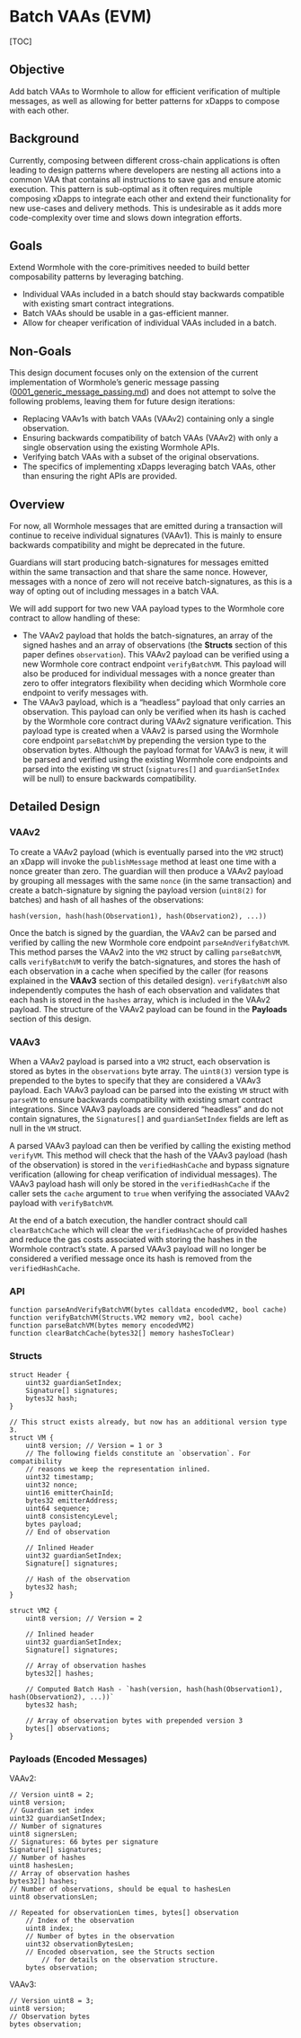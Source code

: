 # Batch VAAs (EVM)

[TOC]

## Objective

Add batch VAAs to Wormhole to allow for efficient verification of multiple messages, as well as allowing for better patterns for xDapps to compose with each other.

## Background

Currently, composing between different cross-chain applications is often leading to design patterns where developers are nesting all actions into a common VAA that contains all instructions to save gas and ensure atomic execution. This pattern is sub-optimal as it often requires multiple composing xDapps to integrate each other and extend their functionality for new use-cases and delivery methods. This is undesirable as it adds more code-complexity over time and slows down integration efforts.

## Goals

Extend Wormhole with the core-primitives needed to build better composability patterns by leveraging batching.

- Individual VAAs included in a batch should stay backwards compatible with existing smart contract integrations.
- Batch VAAs should be usable in a gas-efficient manner.
- Allow for cheaper verification of individual VAAs included in a batch.

## Non-Goals

This design document focuses only on the extension of the current implementation of Wormhole’s generic message passing ([0001_generic_message_passing.md](https://github.com/wormhole-foundation/wormhole/blob/dev.v2/whitepapers/0001_generic_message_passing.md)) and does not attempt to solve the following problems, leaving them for future design iterations:

- Replacing VAAv1s with batch VAAs (VAAv2) containing only a single observation.
- Ensuring backwards compatibility of batch VAAs (VAAv2) with only a single observation using the existing Wormhole APIs.
- Verifying batch VAAs with a subset of the original observations.
- The specifics of implementing xDapps leveraging batch VAAs, other than ensuring the right APIs are provided.

## Overview

For now, all Wormhole messages that are emitted during a transaction will continue to receive individual signatures (VAAv1). This is mainly to ensure backwards compatibility and might be deprecated in the future.

Guardians will start producing batch-signatures for messages emitted within the same transaction and that share the same nonce. However, messages with a nonce of zero will not receive batch-signatures, as this is a way of opting out of including messages in a batch VAA.

We will add support for two new VAA payload types to the Wormhole core contract to allow handling of these:

- The VAAv2 payload that holds the batch-signatures, an array of the signed hashes and an array of observations (the **Structs** section of this paper defines `observation`). This VAAv2 payload can be verified using a new Wormhole core contract endpoint `verifyBatchVM`. This payload will also be produced for individual messages with a nonce greater than zero to offer integrators flexibility when deciding which Wormhole core endpoint to verify messages with.
- The VAAv3 payload, which is a “headless” payload that only carries an observation. This payload can only be verified when its hash is cached by the Wormhole core contract during VAAv2 signature verification. This payload type is created when a VAAv2 is parsed using the Wormhole core endpoint `parseBatchVM` by prepending the version type to the observation bytes. Although the payload format for VAAv3 is new, it will be parsed and verified using the existing Wormhole core endpoints and parsed into the existing `VM` struct (`signatures[]` and `guardianSetIndex` will be null) to ensure backwards compatibility.

## Detailed Design

### VAAv2

To create a VAAv2 payload (which is eventually parsed into the `VM2` struct) an xDapp will invoke the `publishMessage` method at least one time with a nonce greater than zero. The guardian will then produce a VAAv2 payload by grouping all messages with the same `nonce` (in the same transaction) and create a batch-signature by signing the payload version (`uint8(2)` for batches) and hash of all hashes of the observations:

`hash(version, hash(hash(Observation1), hash(Observation2), ...))`

Once the batch is signed by the guardian, the VAAv2 can be parsed and verified by calling the new Wormhole core endpoint `parseAndVerifyBatchVM`. This method parses the VAAv2 into the `VM2` struct by calling `parseBatchVM`, calls `verifyBatchVM` to verify the batch-signatures, and stores the hash of each observation in a cache when specified by the caller (for reasons explained in the **VAAv3** section of this detailed design). `verifyBatchVM` also independently computes the hash of each observation and validates that each hash is stored in the `hashes` array, which is included in the VAAv2 payload. The structure of the VAAv2 payload can be found in the **Payloads** section of this design.

### VAAv3

When a VAAv2 payload is parsed into a `VM2` struct, each observation is stored as bytes in the `observations` byte array. The `uint8(3)` version type is prepended to the bytes to specify that they are considered a VAAv3 payload. Each VAAv3 payload can be parsed into the existing `VM` struct with `parseVM` to ensure backwards compatibility with existing smart contract integrations. Since VAAv3 payloads are considered “headless” and do not contain signatures, the `Signatures[]` and `guardianSetIndex` fields are left as null in the `VM` struct.

A parsed VAAv3 payload can then be verified by calling the existing method `verifyVM`. This method will check that the hash of the VAAv3 payload (hash of the observation) is stored in the `verifiedHashCache` and bypass signature verification (allowing for cheap verification of individual messages). The VAAv3 payload hash will only be stored in the `verifiedHashCache` if the caller sets the `cache` argument to `true` when verifying the associated VAAv2 payload with `verifyBatchVM`.

At the end of a batch execution, the handler contract should call `clearBatchCache` which will clear the `verifiedHashCache` of provided hashes and reduce the gas costs associated with storing the hashes in the Wormhole contract’s state. A parsed VAAv3 payload will no longer be considered a verified message once its hash is removed from the `verifiedHashCache`.

### API

```solidity
function parseAndVerifyBatchVM(bytes calldata encodedVM2, bool cache)
function verifyBatchVM(Structs.VM2 memory vm2, bool cache)
function parseBatchVM(bytes memory encodedVM2)
function clearBatchCache(bytes32[] memory hashesToClear)
```

### Structs

```solidity
struct Header {
    uint32 guardianSetIndex;
    Signature[] signatures;
    bytes32 hash;
}

// This struct exists already, but now has an additional version type 3.
struct VM {
    uint8 version; // Version = 1 or 3
    // The following fields constitute an `observation`. For compatibility
    // reasons we keep the representation inlined.
    uint32 timestamp;
    uint32 nonce;
    uint16 emitterChainId;
    bytes32 emitterAddress;
    uint64 sequence;
    uint8 consistencyLevel;
    bytes payload;
    // End of observation

    // Inlined Header
    uint32 guardianSetIndex;
    Signature[] signatures;

    // Hash of the observation
    bytes32 hash;
}

struct VM2 {
    uint8 version; // Version = 2

    // Inlined header
    uint32 guardianSetIndex;
    Signature[] signatures;

    // Array of observation hashes
    bytes32[] hashes;

    // Computed Batch Hash - `hash(version, hash(hash(Observation1), hash(Observation2), ...))`
    bytes32 hash;

    // Array of observation bytes with prepended version 3
    bytes[] observations;
}
```

### Payloads (Encoded Messages)

VAAv2:

```solidity
// Version uint8 = 2;
uint8 version;
// Guardian set index
uint32 guardianSetIndex;
// Number of signatures
uint8 signersLen;
// Signatures: 66 bytes per signature
Signature[] signatures;
// Number of hashes
uint8 hashesLen;
// Array of observation hashes
bytes32[] hashes;
// Number of observations, should be equal to hashesLen
uint8 observationsLen;

// Repeated for observationLen times, bytes[] observation
	// Index of the observation
	uint8 index;
	// Number of bytes in the observation
	uint32 observationBytesLen;
	// Encoded observation, see the Structs section
        // for details on the observation structure.
	bytes observation;
```

VAAv3:

```solidity
// Version uint8 = 3;
uint8 version;
// Observation bytes
bytes observation;
```
